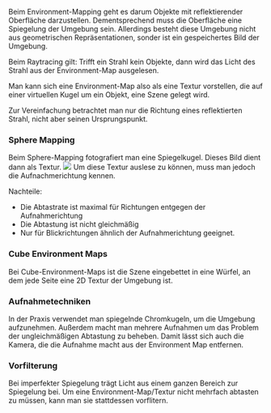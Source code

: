 
Beim Environment-Mapping geht es darum Objekte mit reflektierender Oberfläche darzustellen.
Dementsprechend muss die Oberfläche eine Spiegelung der Umgebung sein.
Allerdings besteht diese Umgebung nicht aus geometrischen Repräsentationen, sonder ist ein gespeichertes Bild der Umgebung.

Beim Raytracing gilt: Trifft ein Strahl kein Objekte, dann wird das Licht des Strahl aus der Environment-Map ausgelesen.

Man kann sich eine Environment-Map also als eine Textur vorstellen, die auf einer virtuellen Kugel um ein Objekt, eine Szene gelegt wird.

Zur Vereinfachung betrachtet man nur die Richtung eines reflektierten Strahl, nicht aber seinen Ursprungspunkt.

### Sphere Mapping

Beim Sphere-Mapping fotografiert man eine Spiegelkugel. Dieses Bild dient dann als Textur.
![](sphere_mapping.png)
Um diese Textur auslese zu können, muss man jedoch die Aufnachmerichtung kennen.

Nachteile:
- Die Abtastrate ist maximal für Richtungen entgegen der Aufnahmerichtung
- Die Abtastung ist nicht gleichmäßig
- Nur für Blickrichtungen ähnlich der Aufnahmerichtung geeignet.

### Cube Environment Maps

Bei Cube-Environment-Maps ist die Szene eingebettet in eine Würfel, an dem jede Seite eine 2D Textur der Umgebung ist.


### Aufnahmetechniken

In der Praxis verwendet man spiegelnde Chromkugeln, um die Umgebung aufzunehmen.
Außerdem macht man mehrere Aufnahmen um das Problem der ungleichmäßigen Abtastung zu beheben. 
Damit lässt sich auch die Kamera, die die Aufnahme macht aus der Environment Map entfernen.


### Vorfilterung

Bei imperfekter Spiegelung trägt Licht aus einem ganzen Bereich zur Spiegelung bei. Um eine Environment-Map/Textur nicht mehrfach abtasten zu müssen, kann man sie stattdessen vorflitern.